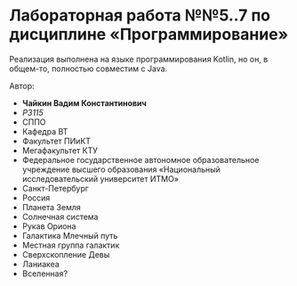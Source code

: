 # Лабораторная работа №№5..7 по дисциплине «Программирование»

Реализация выполнена на языке программирования Kotlin, но он, в общем-то, полностью совместим с Java.

Автор:

- **Чайкин Вадим Константинович**
- *P3115*
- СППО
- Кафедра ВТ
- Факультет ПИиКТ
- Мегафакультет КТУ
- Федеральное государственное автономное образовательное учреждение высшего образования «Национальный исследовательский
  университет ИТМО»
- Санкт-Петербург
- Россия
- Планета Земля
- Солнечная система
- Рукав Ориона
- Галактика Млечный путь
- Местная группа галактик
- Сверхскопление Девы
- Ланиакеа
- Вселенная?
